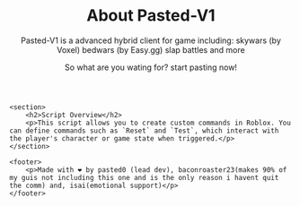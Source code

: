 <!DOCTYPE html>
<html lang="en">
<head>
    <meta charset="UTF-8">
    <meta name="viewport" content="width=device-width, initial-scale=1.0">
    <title>Pasted-V1</title>
    <link rel="stylesheet" href="styles.css">
</head>
<body>
    <header>
        <h1>About Pasted-V1</h1>
        <p>Pasted-V1 is a advanced hybrid client for game including: skywars (by Voxel) bedwars (by Easy.gg) slap battles and more</p>
      <p>So what are you wating for? start pasting now!</p>
    </header>

    <section>
        <h2>Script Overview</h2>
        <p>This script allows you to create custom commands in Roblox. You can define commands such as `Reset` and `Test`, which interact with the player's character or game state when triggered.</p>
    </section>

    <footer>
        <p>Made with ❤️ by pasted0 (lead dev), baconroaster23(makes 90% of my guis not including this one and is the only reason i havent quit the comm) and, isai(emotional support)</p>
    </footer>
</body>
</html>
